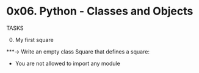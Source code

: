 # 0x06. Python - Classes and Objects

TASKS

0. My first square

 ***-> Write an empty class Square that defines a square:

 * You are not allowed to import any module

